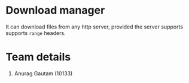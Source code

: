 # Download manager 
It can download files from any http server, provided the server supports supports `range` headers.

# Team details
1. Anurag Gautam (10133)
